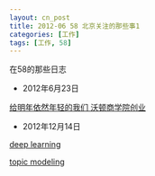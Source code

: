 ```yaml
---
layout: cn_post
title: 2012-06 58 北京关注的那些事1
categories: [工作]
tags: [工作, 58]
---
```



在58的那些日志

- 2012年6月23日

[给明年依然年轻的我们 沃顿商学院创业](http://www.linuxeden.com/html/news/20120521/124475.html)

- 2012年12月14日

[deep learning](http://deeplearning.net/tutorial/)

[topic modeling](http://www.cs.princeton.edu/~blei/topicmodeling.html)

